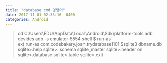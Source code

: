 ```yaml
---
title: "database cmd 명령어"
date: 2017-11-01 02:33:16 -0400
categories: Android
---
```


> cd C:\Users\EDU\AppData\Local\Android\Sdk\platform-tools
> adb devides
> adb -s emulator-5554 shell
> $ run-as <package name>  
>   ex) run-as com.codebakery.joan.trydatabase1101
> $sqlite3 dbname.db
> sqlite>.help
> sqlite>..schema sqlite_master
> sqlite>.header on
> sqlite>.database
> sqlite>.table
> sqlite>.exit

